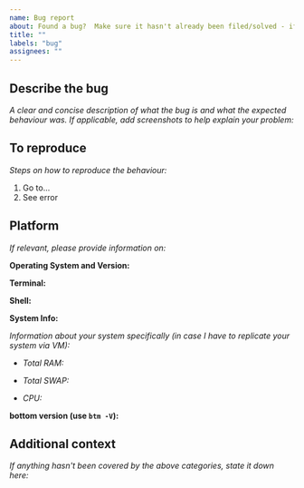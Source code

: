 ```yaml
---
name: Bug report
about: Found a bug?  Make sure it hasn't already been filed/solved - if so, please report it!
title: ""
labels: "bug"
assignees: ""
---
```


## Describe the bug

_A clear and concise description of what the bug is and what the expected behaviour was. If applicable, add screenshots to help explain your problem:_

## To reproduce

_Steps on how to reproduce the behaviour:_

1. Go to...
2. See error

## Platform

_If relevant, please provide information on:_

**Operating System and Version:**

**Terminal:**

**Shell:**

**System Info:**

_Information about your system specifically (in case I have to replicate your system via VM):_

- _Total RAM:_

- _Total SWAP:_

- _CPU:_

**bottom version (use `btm -V`):**

## Additional context

_If anything hasn't been covered by the above categories, state it down here:_
